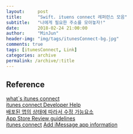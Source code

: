 ```yaml
---
layout:     post
title:      "Swift. ituens connect 레퍼런스 모음"
subtitle:   "나에게 필요한 주소를 모아놓자!"
date:       2018-02-24 21:00:00
author:     "MinJun"
header-img: "img/tags/itunesConnect-bg.jpg"
comments: true 
tags: [itunesConnect, Link]
categories: archive
permalink: /archive/:title
---
```




## Reference 


[what`s itunes connect](https://itunespartner.apple.com/en/apps/faq) <br>
[itunes connect Developer Help](http://help.apple.com/itunes-connect/developer/#/devf581dcced) <br>
[배포된 앱의 상태에 따라서 수정 가능요소](http://help.apple.com/itunes-connect/developer/#/dev18557d60e) <br>
[App Store Review guidelines](https://developer.apple.com/app-store/review/guidelines/#accurate-metadata/) <br>
[itunes connect](https://developer.apple.com/support/itunes-connect/#//apple_ref/doc/uid/TP40011225-CH3-SW1)
[Add iMessage app information](https://help.apple.com/itunes-connect/developer/#/devee05285f7)
